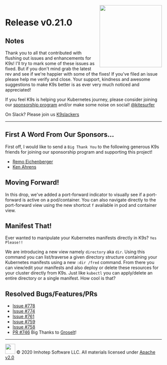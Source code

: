 <img src="https://raw.githubusercontent.com/Ya-hwon/k9s/master/assets/k9s_small.png" align="right" width="200" height="auto"/>

# Release v0.21.0

## Notes

Thank you to all that contributed with flushing out issues and enhancements for K9s! I'll try to mark some of these issues as fixed. But if you don't mind grab the latest rev and see if we're happier with some of the fixes! If you've filed an issue please help me verify and close. Your support, kindness and awesome suggestions to make K9s better is as ever very much noticed and appreciated!

If you feel K9s is helping your Kubernetes journey, please consider joining our [sponsorship program](https://github.com/sponsors/derailed) and/or make some noise on social! [@kitesurfer](https://twitter.com/kitesurfer)

On Slack? Please join us [K9slackers](https://join.slack.com/t/k9sers/shared_invite/enQtOTA5MDEyNzI5MTU0LWQ1ZGI3MzliYzZhZWEyNzYxYzA3NjE0YTk1YmFmNzViZjIyNzhkZGI0MmJjYzhlNjdlMGJhYzE2ZGU1NjkyNTM)

---

## First A Word From Our Sponsors...

First off, I would like to send a `Big Thank You` to the following generous K9s friends for joining our sponsorship program and supporting this project!

* [Remo Eichenberger](https://github.com/remoe)
* [Ken Ahrens](https://github.com/kenahrens)

## Moving Forward!

In this drop, we've added a port-forward indicator to visually see if a port-forward is active on a pod/container. You can also navigate directly to the port-forward view using the new shortcut `f` available in
pod and container view.

## Manifest That!

Ever wanted to manipulate your Kubernetes manifests directly in K9s? `Yes Please!!`

We are introducing a new view namely `directory` aka `dir`. Using this command you can list/traverse a given directory structure containing your Kubernetes manifests using a new `:dir /fred` command.
From there you can view/edit your manifests and also deploy or delete these resources for your cluster directly from K9s. Just like `kubectl` you can apply/delete an entire directory or a single manifest.
How cool is that?

## Resolved Bugs/Features/PRs

* [Issue #778](https://github.com/Ya-hwon/k9s/issues/778)
* [Issue #774](https://github.com/Ya-hwon/k9s/issues/774)
* [Issue #761](https://github.com/Ya-hwon/k9s/issues/761)
* [Issue #759](https://github.com/Ya-hwon/k9s/issues/759)
* [Issue #758](https://github.com/Ya-hwon/k9s/issues/758)
* [PR #746](https://github.com/Ya-hwon/k9s/pull/746) Big Thanks to [Groselt](https://github.com/groselt)!

---

<img src="https://raw.githubusercontent.com/Ya-hwon/k9s/master/assets/imhotep_logo.png" width="32" height="auto"/> © 2020 Imhotep Software LLC. All materials licensed under [Apache v2.0](http://www.apache.org/licenses/LICENSE-2.0)
